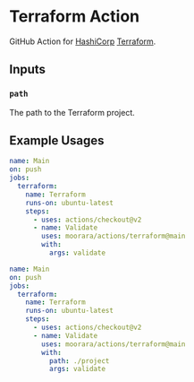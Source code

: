 # Terraform Action

GitHub Action for [HashiCorp](https://www.hashicorp.com) [Terraform](https://www.terraform.io).

## Inputs

### `path`

The path to the Terraform project.

## Example Usages

```yaml
name: Main
on: push
jobs:
  terraform:
    name: Terraform
    runs-on: ubuntu-latest
    steps:
      - uses: actions/checkout@v2
      - name: Validate
        uses: moorara/actions/terraform@main
        with:
          args: validate
```

```yaml
name: Main
on: push
jobs:
  terraform:
    name: Terraform
    runs-on: ubuntu-latest
    steps:
      - uses: actions/checkout@v2
      - name: Validate
        uses: moorara/actions/terraform@main
        with:
          path: ./project
          args: validate
```
